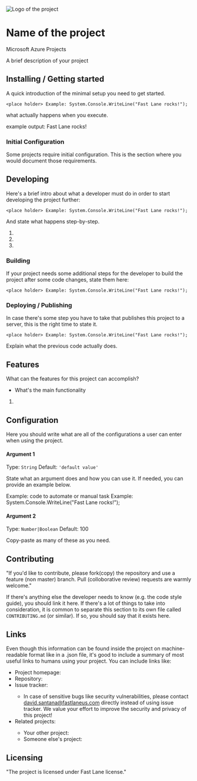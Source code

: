 ![Logo of the project](https://flcdnk4-914d.kxcdn.com/img/logo/fast-lane--ng3.png)

# Name of the project
Microsoft Azure Projects

A brief description of your project

<place holder>

## Installing / Getting started

A quick introduction of the minimal setup you need to get started.

```code to automate or manual task
<place holder> Example: System.Console.WriteLine("Fast Lane rocks!");
```

what actually happens when you execute.

example output: Fast Lane rocks!

### Initial Configuration

Some projects require initial configuration.
This is the section where you would document those requirements.



## Developing

Here's a brief intro about what a developer must do in order to start developing
the project further:

``` code to automate or manual task
<place holder> Example: System.Console.WriteLine("Fast Lane rocks!");
```

And state what happens step-by-step.

1. <place holder>
2. <place holder>
3. <place holder>

### Building

If your project needs some additional steps for the developer to build the
project after some code changes, state them here:

```code to automate or manual task
<place holder> Example: System.Console.WriteLine("Fast Lane rocks!");
```


### Deploying / Publishing

In case there's some step you have to take that publishes this project to a
server, this is the right time to state it.

```code to automate or manual task
<place holder> Example: System.Console.WriteLine("Fast Lane rocks!");
```

Explain what the previous code actually does.

## Features

What can the features for this project can accomplish?
* What's the main functionality
1. <place holder>

## Configuration

Here you should write what are all of the configurations a user can enter when
using the project.

#### Argument 1
Type: `String`
Default: `'default value'`

State what an argument does and how you can use it. If needed, you can provide
an example below.

Example:
code to automate or manual task
<place holder> Example: System.Console.WriteLine("Fast Lane rocks!");

#### Argument 2
Type: `Number|Boolean`
Default: 100

Copy-paste as many of these as you need.

## Contributing


"If you'd like to contribute, please fork(copy) the repository and use a feature (non master)
branch. Pull (colloborative review) requests are warmly welcome."

If there's anything else the developer needs to know (e.g. the code style
guide), you should link it here. If there's a lot of things to take into
consideration, it is common to separate this section to its own file called
`CONTRIBUTING.md` (or similar). If so, you should say that it exists here.

## Links

Even though this information can be found inside the project on machine-readable
format like in a .json file, it's good to include a summary of most useful
links to humans using your project. You can include links like:

- Project homepage: <place holder>
- Repository: <place holder>
- Issue tracker: <place holder>
  - In case of sensitive bugs like security vulnerabilities, please contact
    david.santana@fastlaneus.com directly instead of using issue tracker. We value your effort
    to improve the security and privacy of this project!
- Related projects: <place holder>
  - Your other project: <place holder>
  - Someone else's project: <place holder>


## Licensing

"The project is licensed under Fast Lane license."
